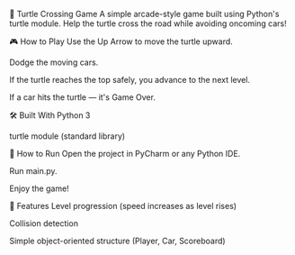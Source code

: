 🐢 Turtle Crossing Game
A simple arcade-style game built using Python's turtle module. Help the turtle cross the road while avoiding oncoming cars!

🎮 How to Play
Use the Up Arrow to move the turtle upward.

Dodge the moving cars.

If the turtle reaches the top safely, you advance to the next level.

If a car hits the turtle — it's Game Over.

🛠️ Built With
Python 3

turtle module (standard library)

📁 How to Run
Open the project in PyCharm or any Python IDE.

Run main.py.

Enjoy the game!

📌 Features
Level progression (speed increases as level rises)

Collision detection

Simple object-oriented structure (Player, Car, Scoreboard)
